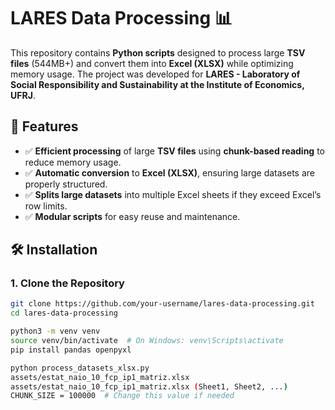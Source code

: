 # LARES Data Processing 📊

This repository contains **Python scripts** designed to process large **TSV files** (544MB+) and convert them into **Excel (XLSX)** while optimizing memory usage. The project was developed for **LARES - Laboratory of Social Responsibility and Sustainability at the Institute of Economics, UFRJ**.

## 🚀 Features

- ✅ **Efficient processing** of large **TSV files** using **chunk-based reading** to reduce memory usage.
- ✅ **Automatic conversion** to **Excel (XLSX)**, ensuring large datasets are properly structured.
- ✅ **Splits large datasets** into multiple Excel sheets if they exceed Excel’s row limits.
- ✅ **Modular scripts** for easy reuse and maintenance.

## 🛠️ Installation

### **1. Clone the Repository**
```bash
git clone https://github.com/your-username/lares-data-processing.git
cd lares-data-processing

python3 -m venv venv
source venv/bin/activate  # On Windows: venv\Scripts\activate
pip install pandas openpyxl

python process_datasets_xlsx.py
assets/estat_naio_10_fcp_ip1_matriz.xlsx
assets/estat_naio_10_fcp_ip1_matriz.xlsx (Sheet1, Sheet2, ...)
CHUNK_SIZE = 100000  # Change this value if needed

